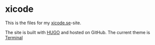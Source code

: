 # xicode
This is the files for my [xicode.se](https://xicode.se)-site.

The site is built with [HUGO](https://gohugo.io) and hosted on GitHub.
The current theme is [Terminal](https://themes.gohugo.io/hugo-theme-terminal/)
